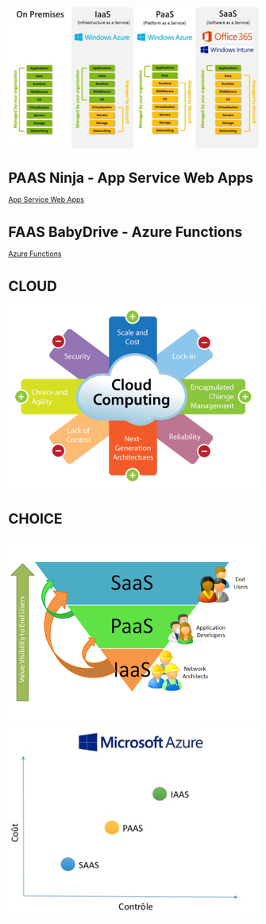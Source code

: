 


<center><img src="./4571.CloudServicesCompare_6EE94312.jpg"/></center>



# PAAS Ninja - App Service Web Apps 
[App Service Web Apps ](https://azure.microsoft.com/fr-fr/services/app-service/web/)


# FAAS BabyDrive - Azure Functions
[Azure Functions](https://azure.microsoft.com/fr-fr/services/functions/)


# CLOUD
<center><img src="./cloud-computing.jpg"/></center>

# CHOICE
<center>
<img src="./cloud_value.gif"/>
<img src="./Critere.png"/>
</center>



